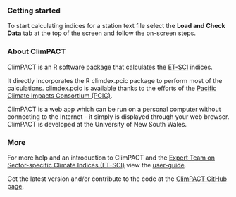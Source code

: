 
### Getting started
To start calculating indices for a station text file select the **Load and Check Data** tab at the top of the screen and follow the on-screen steps. 

### About ClimPACT
ClimPACT is an R software package that calculates the [ET-SCI](https://www.wmo.int/pages/prog/wcp/ccl/opace/opace4/ET-SCI-4-1.php) indices. 

It directly incorporates the R climdex.pcic package to perform most of the calculations. climdex.pcic is available thanks to the efforts of the [Pacific Climate Impacts Consortium (PCIC)](https://www.pacificclimate.org/).

ClimPACT is a web app which can be run on a personal computer without connecting to the Internet - it simply is displayed through your web browser. ClimPACT is developed at the University of New South Wales.

### More
For more help and an introduction to ClimPACT and the [Expert Team on Sector-specific Climate Indices (ET-SCI)](https://www.wmo.int/pages/prog/wcp/ccl/opace/opace4/ET-SCI-4-1.php) view the [user-guide](user_guide/ClimPACT_user_guide.htm).

Get the latest version and/or contribute to the code at the [ClimPACT GitHub page](https://github.com/ARCCSS-extremes/climpact).
